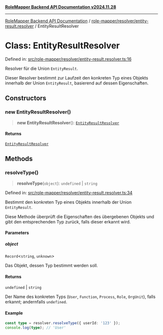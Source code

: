 [**RoleMapper Backend API Documentation v2024.11.28**](../../../../README.md)

***

[RoleMapper Backend API Documentation](../../../../modules.md) / [role-mapper/resolver/entity-result.resolver](../README.md) / EntityResultResolver

# Class: EntityResultResolver

Defined in: [src/role-mapper/resolver/entity-result.resolver.ts:16](https://github.com/FlowCraft-AG/RoleMapper/blob/06e4dcac36a95931bf2da64d0f18219d502c1d38/backend/src/role-mapper/resolver/entity-result.resolver.ts#L16)

Resolver für die Union `EntityResult`.

Dieser Resolver bestimmt zur Laufzeit den konkreten Typ eines Objekts innerhalb
der Union `EntityResult`, basierend auf dessen Eigenschaften.

## Constructors

### new EntityResultResolver()

> **new EntityResultResolver**(): [`EntityResultResolver`](EntityResultResolver.md)

#### Returns

[`EntityResultResolver`](EntityResultResolver.md)

## Methods

### resolveType()

> **resolveType**(`object`): `undefined` \| `string`

Defined in: [src/role-mapper/resolver/entity-result.resolver.ts:34](https://github.com/FlowCraft-AG/RoleMapper/blob/06e4dcac36a95931bf2da64d0f18219d502c1d38/backend/src/role-mapper/resolver/entity-result.resolver.ts#L34)

Bestimmt den konkreten Typ eines Objekts innerhalb der Union `EntityResult`.

Diese Methode überprüft die Eigenschaften des übergebenen Objekts und gibt
den entsprechenden Typ zurück, falls dieser erkannt wird.

#### Parameters

##### object

`Record`\<`string`, `unknown`\>

Das Objekt, dessen Typ bestimmt werden soll.

#### Returns

`undefined` \| `string`

Der Name des konkreten Typs (`User`, `Function`, `Process`, `Role`, `OrgUnit`),
                              falls erkannt; andernfalls `undefined`.

#### Example

```typescript
const type = resolver.resolveType({ userId: '123' });
console.log(type); // 'User'
```
